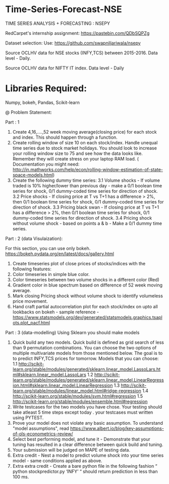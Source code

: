 # Time-Series-Forecast-NSE

TIME SERIES ANALYSIS + FORECASTING : NSEPY

RedCarpet's internship assignment: https://pastebin.com/QDbSQPZg

Dataset selection: Use: https://github.com/swapniljariwala/nsepy

Source OCLHV data for NSE stocks (INFY,TCS) between 2015-2016. Data level - Daily.

Source OCLHV data for NIFTY IT index. Data level - Daily

# Libraries Required:
Numpy, bokeh, Pandas, Scikit-learn

@ Problem Statement:

Part : 1
1. Create 4,16,....,52 week moving average(closing price) for each stock and index. This should happen through a function.
2. Create rolling window of size 10 on each stock/index. Handle unequal time series due to stock market holidays. You should look to increase your rolling window size to 75 and see how the data looks like. Remember they will create stress on your laptop RAM load. ( Documentation you might need: http://in.mathworks.com/help/econ/rolling-window-estimation-of-state-space-models.html)
3. Create the following dummy time series:
   3.1 Volume shocks - If volume traded is 10% higher/lower than previous day - make a 0/1 boolean time series for shock, 0/1 dummy-coded time series for direction of shock.
   3.2 Price shocks - If closing price at T vs T+1 has a difference > 2%, then 0/1 boolean time series for shock, 0/1 dummy-coded time series for direction of shock.
   3.3 Pricing black swan - If closing price at T vs T+1 has a difference > 2%, then 0/1 boolean time series for shock, 0/1 dummy-coded time series for direction of shock.
   3.4 Pricing shock without volume shock - based on points a & b - Make a 0/1 dummy time series.
   
Part : 2 (data Visulaization):

For this section, you can use only bokeh. https://bokeh.pydata.org/en/latest/docs/gallery.html
 
1. Create timeseries plot of close prices of stocks/indices with the following features:
2. Color timeseries in simple blue color.
3. Color timeseries between two volume shocks in a different color (Red)
4. Gradient color in blue spectrum based on difference of 52 week moving average.
5. Mark closing Pricing shock without volume shock to identify volumeless price movement.
6. Hand craft partial autocorrelation plot for each stock/index on upto all lookbacks on bokeh - sample reference - https://www.statsmodels.org/dev/generated/statsmodels.graphics.tsaplots.plot_pacf.html
 
 Part : 3 (data-modelling)
 Using Sklearn you should make models
 1. Quick build any two models. Quick build is defined as grid search of less than 9 permutation combinations. You can choose the two options of multiple multivariate models from those mentioned below. The goal is to to predict INFY,TCS prices for tomorrow.  Models that you can choose:
    1.1 http://scikit-learn.org/stable/modules/generated/sklearn.linear_model.LassoLars.html#sklearn.linear_model.LassoLars
    1.2 http://scikit-learn.org/stable/modules/generated/sklearn.linear_model.LinearRegression.html#sklearn.linear_model.LinearRegression
    1.3 http://scikit-learn.org/stable/modules/linear_model.html#ridge-regression
    1.4 http://scikit-learn.org/stable/modules/svm.html#regression
    1.5 http://scikit-learn.org/stable/modules/ensemble.html#regression
2. Write testcases for the two models you have chose. Your testing should take atleast 5 time steps except today . your testcases must written using PYTEST.
3. Prove your model does not violate any basic assumption. To understand "model assumptions", read
https://www.albert.io/blog/key-assumptions-of-ols-econometrics-review/
4. Select best performing model, and tune it - Demonstrate that your tuning has resulted in a clear difference between quick build and tuning.
5. Your submission will be judged on MAPE of testing data.
6. Extra credit - Nest a model to predict volume shock into your time series model - same conditions applied as above.
7. Extra extra credit - Create a bare python file in the following fashion “ python stockpredictor.py ‘INFY’ “ should return prediction in less than 100 ms.
